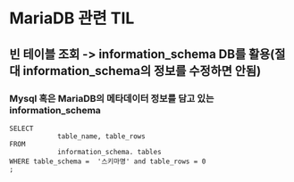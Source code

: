 # MariaDB 관련 TIL
## 빈 테이블 조회 -> information_schema DB를 활용(절대 information_schema의 정보를 수정하면 안됨)
### Mysql 혹은 MariaDB의 메타데이터 정보를 담고 있는 information_schema
~~~
SELECT
            table_name, table_rows
FROM
            information_schema. tables
WHERE table_schema =  '스키마명' and table_rows = 0
;
~~~


